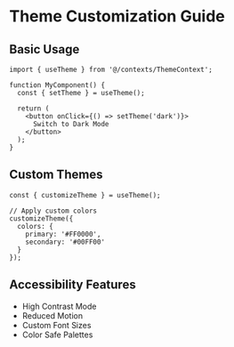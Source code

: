 # Theme Customization Guide

## Basic Usage

```tsx
import { useTheme } from '@/contexts/ThemeContext';

function MyComponent() {
  const { setTheme } = useTheme();
  
  return (
    <button onClick={() => setTheme('dark')}>
      Switch to Dark Mode
    </button>
  );
}
```

## Custom Themes

```tsx
const { customizeTheme } = useTheme();

// Apply custom colors
customizeTheme({
  colors: {
    primary: '#FF0000',
    secondary: '#00FF00'
  }
});
```

## Accessibility Features

- High Contrast Mode
- Reduced Motion
- Custom Font Sizes
- Color Safe Palettes
